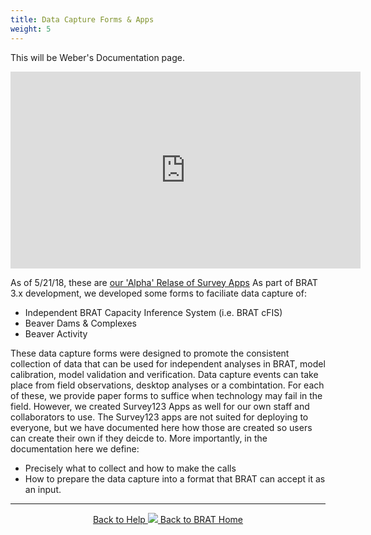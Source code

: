 ```yaml
---
title: Data Capture Forms & Apps
weight: 5
---
```


This will be Weber's Documentation page.

<iframe width="560" height="315" src="https://www.youtube.com/embed/26rqpWeay-o?rel=0" frameborder="0" allow="autoplay; encrypted-media" allowfullscreen></iframe>


As of 5/21/18, these are [our 'Alpha' Relase of Survey Apps](https://github.com/Riverscapes/pyBRAT/issues/60)
As part of BRAT 3.x development, we developed some forms to faciliate data capture of:
- Independent BRAT Capacity Inference System (i.e. BRAT cFIS)
- Beaver Dams & Complexes
- Beaver Activity

These data capture forms were designed to promote the consistent collection of data that can be used for independent analyses in BRAT, model calibration, model validation and verification. Data capture events can take place from field observations, desktop analyses or a combintation. For each of these, we provide paper forms to suffice when technology may fail in the field. However, we created Survey123 Apps as well for our own staff and collaborators to use. The Survey123 apps are not suited for deploying to everyone, but we have documented here how those are created so users can create their own if they deicde to. More importantly, in the documentation here we define:
- Precisely what to collect and how to make the calls
- How to prepare the data capture into a format that BRAT can accept it as an input.

------
<div align="center">
	<a class="hollow button" href="{{ site.baseurl }}/Documentation"><i class="fa fa-info-circle"></i> Back to Help </a>
	<a class="hollow button" href="{{ site.baseurl }}/"><img src="{{ site.baseurl }}/assets/images/favicons/favicon-16x16.png">  Back to BRAT Home </a>  
</div>


